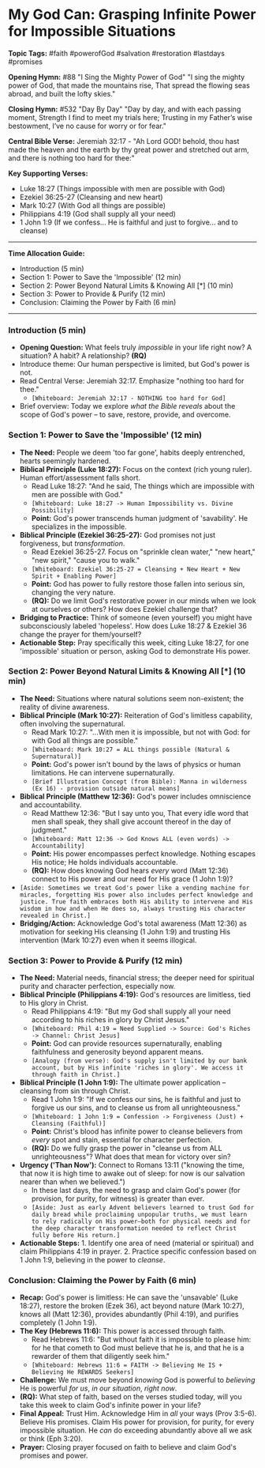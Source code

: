 # My God Can: Grasping Infinite Power for Impossible Situations

**Topic Tags:** #faith #powerofGod #salvation #restoration #lastdays #promises

**Opening Hymn:** #88 "I Sing the Mighty Power of God"
"I sing the mighty power of God, that made the mountains rise, That spread the flowing seas abroad, and built the lofty skies."

**Closing Hymn:** #532 "Day By Day"
"Day by day, and with each passing moment, Strength I find to meet my trials here; Trusting in my Father’s wise bestowment, I’ve no cause for worry or for fear."

**Central Bible Verse:** Jeremiah 32:17 - "Ah Lord GOD! behold, thou hast made the heaven and the earth by thy great power and stretched out arm, and there is nothing too hard for thee:"

**Key Supporting Verses:**
*   Luke 18:27 (Things impossible with men are possible with God)
*   Ezekiel 36:25-27 (Cleansing and new heart)
*   Mark 10:27 (With God all things are possible)
*   Philippians 4:19 (God shall supply all your need)
*   1 John 1:9 (If we confess... He is faithful and just to forgive... and to cleanse)

---

**Time Allocation Guide:**
- Introduction (5 min)
- Section 1: Power to Save the 'Impossible' (12 min)
- Section 2: Power Beyond Natural Limits & Knowing All [*] (10 min)
- Section 3: Power to Provide & Purify (12 min)
- Conclusion: Claiming the Power by Faith (6 min)

---

### Introduction (5 min)

-   **Opening Question:** What feels truly *impossible* in your life right now? A situation? A habit? A relationship? **(RQ)**
-   Introduce theme: Our human perspective is limited, but God's power is not.
-   Read Central Verse: Jeremiah 32:17. Emphasize "nothing too hard for thee."
    -   `[Whiteboard: Jeremiah 32:17 - NOTHING too hard for God]`
-   Brief overview: Today we explore *what the Bible reveals* about the scope of God's power – to save, restore, provide, and overcome.

### Section 1: Power to Save the 'Impossible' (12 min)

-   **The Need:** People we deem 'too far gone', habits deeply entrenched, hearts seemingly hardened.
-   **Biblical Principle (Luke 18:27):** Focus on the context (rich young ruler). Human effort/assessment falls short.
    -   Read Luke 18:27: "And he said, The things which are impossible with men are possible with God."
    -   `[Whiteboard: Luke 18:27 -> Human Impossibility vs. Divine Possibility]`
    -   **Point:** God's power transcends human judgment of 'savability'. He specializes in the impossible.
-   **Biblical Principle (Ezekiel 36:25-27):** God promises not just forgiveness, but *transformation*.
    -   Read Ezekiel 36:25-27. Focus on "sprinkle clean water," "new heart," "new spirit," "cause you to walk."
    -   `[Whiteboard: Ezekiel 36:25-27 = Cleansing + New Heart + New Spirit + Enabling Power]`
    -   **Point:** God has power to fully restore those fallen into serious sin, changing the very nature.
    -   **(RQ):** Do we limit God's restorative power in our minds when we look at ourselves or others? How does Ezekiel challenge that?
-   **Bridging to Practice:** Think of someone (even yourself) you might have subconsciously labeled 'hopeless'. How does Luke 18:27 & Ezekiel 36 change the prayer for them/yourself?
-   **Actionable Step:** Pray specifically this week, citing Luke 18:27, for one 'impossible' situation or person, asking God to demonstrate His power.

### Section 2: Power Beyond Natural Limits & Knowing All [*] (10 min)

-   **The Need:** Situations where natural solutions seem non-existent; the reality of divine awareness.
-   **Biblical Principle (Mark 10:27):** Reiteration of God's limitless capability, often involving the supernatural.
    -   Read Mark 10:27: "...With men it is impossible, but not with God: for with God all things are possible."
    -   `[Whiteboard: Mark 10:27 = ALL things possible (Natural & Supernatural)]`
    -   **Point:** God's power isn't bound by the laws of physics or human limitations. He can intervene supernaturally.
    -   `[Brief Illustration Concept (from Bible): Manna in wilderness (Ex 16) - provision outside natural means]`
-   **Biblical Principle (Matthew 12:36):** God's power includes omniscience and accountability.
    -   Read Matthew 12:36: "But I say unto you, That every idle word that men shall speak, they shall give account thereof in the day of judgment."
    -   `[Whiteboard: Matt 12:36 -> God Knows ALL (even words) -> Accountability]`
    -   **Point:** His power encompasses perfect knowledge. Nothing escapes His notice; He holds individuals accountable.
    -   **(RQ):** How does knowing God hears *every* word (Matt 12:36) connect to His power and our need for His grace (1 John 1:9)?
-   `[Aside: Sometimes we treat God's power like a vending machine for miracles, forgetting His power also includes perfect knowledge and justice. True faith embraces both His ability to intervene and His wisdom in how and when He does so, always trusting His character revealed in Christ.]`
-   **Bridging/Action:** Acknowledge God's total awareness (Matt 12:36) as motivation for seeking His cleansing (1 John 1:9) and trusting His intervention (Mark 10:27) even when it seems illogical.

### Section 3: Power to Provide & Purify (12 min)

-   **The Need:** Material needs, financial stress; the deeper need for spiritual purity and character perfection, especially now.
-   **Biblical Principle (Philippians 4:19):** God's resources are limitless, tied to His glory in Christ.
    -   Read Philippians 4:19: "But my God shall supply all your need according to his riches in glory by Christ Jesus."
    -   `[Whiteboard: Phil 4:19 = Need Supplied -> Source: God's Riches -> Channel: Christ Jesus]`
    -   **Point:** God can provide resources supernaturally, enabling faithfulness and generosity beyond apparent means.
    -   `[Analogy (from verse): God's supply isn't limited by our bank account, but by His infinite 'riches in glory'. We access it through faith in Christ.]`
-   **Biblical Principle (1 John 1:9):** The ultimate power application – cleansing from sin through Christ.
    -   Read 1 John 1:9: "If we confess our sins, he is faithful and just to forgive us our sins, and to cleanse us from all unrighteousness."
    -   `[Whiteboard: 1 John 1:9 = Confession -> Forgiveness (Just) + Cleansing (Faithful)]`
    -   **Point:** Christ's blood has infinite power to cleanse believers from *every* spot and stain, essential for character perfection.
    -   **(RQ):** Do we fully grasp the power in "cleanse us from ALL unrighteousness"? What does that mean for victory over sin?
-   **Urgency ('Than Now'):** Connect to Romans 13:11 ("knowing the time, that now it is high time to awake out of sleep: for now is our salvation nearer than when we believed.")
    -   In these last days, the need to grasp and claim God's power (for provision, for purity, for witness) is greater than ever.
    -   `[Aside: Just as early Advent believers learned to trust God for daily bread while proclaiming unpopular truths, we must learn to rely radically on His power—both for physical needs and for the deep character transformation needed to reflect Christ fully before His return.]`
-   **Actionable Steps:** 1. Identify one area of need (material or spiritual) and claim Philippians 4:19 in prayer. 2. Practice specific confession based on 1 John 1:9, believing in the power to *cleanse*.

### Conclusion: Claiming the Power by Faith (6 min)

-   **Recap:** God's power is limitless: He can save the 'unsavable' (Luke 18:27), restore the broken (Ezek 36), act beyond nature (Mark 10:27), knows all (Matt 12:36), provides abundantly (Phil 4:19), and purifies completely (1 John 1:9).
-   **The Key (Hebrews 11:6):** This power is accessed through faith.
    -   Read Hebrews 11:6: "But without faith it is impossible to please him: for he that cometh to God must believe that he is, and that he is a rewarder of them that diligently seek him."
    -   `[Whiteboard: Hebrews 11:6 = FAITH -> Believing He IS + Believing He REWARDS Seekers]`
-   **Challenge:** We must move beyond *knowing* God is powerful to *believing* He is powerful *for us*, *in our situation*, *right now*.
-   **(RQ):** What step of faith, based on the verses studied today, will you take this week to claim God's infinite power in your life?
-   **Final Appeal:** Trust Him. Acknowledge Him in *all* your ways (Prov 3:5-6). Believe His promises. Claim His power for provision, for purity, for every impossible situation. He *can* do exceeding abundantly above all we ask or think (Eph 3:20).
-   **Prayer:** Closing prayer focused on faith to believe and claim God's promises and power.